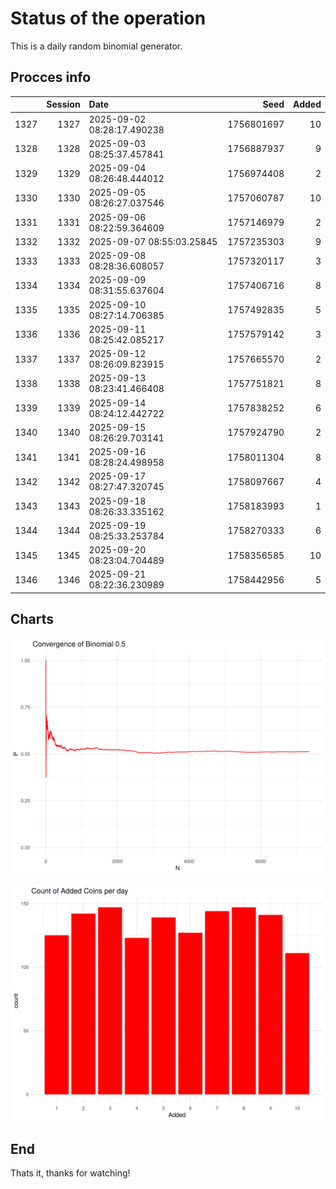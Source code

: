 # Status of the operation
  
  This is a daily random binomial generator.
  
## Procces info

|     | Session|Date                       |       Seed| Added|
|:----|-------:|:--------------------------|----------:|-----:|
|1327 |    1327|2025-09-02 08:28:17.490238 | 1756801697|    10|
|1328 |    1328|2025-09-03 08:25:37.457841 | 1756887937|     9|
|1329 |    1329|2025-09-04 08:26:48.444012 | 1756974408|     2|
|1330 |    1330|2025-09-05 08:26:27.037546 | 1757060787|    10|
|1331 |    1331|2025-09-06 08:22:59.364609 | 1757146979|     2|
|1332 |    1332|2025-09-07 08:55:03.25845  | 1757235303|     9|
|1333 |    1333|2025-09-08 08:28:36.608057 | 1757320117|     3|
|1334 |    1334|2025-09-09 08:31:55.637604 | 1757406716|     8|
|1335 |    1335|2025-09-10 08:27:14.706385 | 1757492835|     5|
|1336 |    1336|2025-09-11 08:25:42.085217 | 1757579142|     3|
|1337 |    1337|2025-09-12 08:26:09.823915 | 1757665570|     2|
|1338 |    1338|2025-09-13 08:23:41.466408 | 1757751821|     8|
|1339 |    1339|2025-09-14 08:24:12.442722 | 1757838252|     6|
|1340 |    1340|2025-09-15 08:26:29.703141 | 1757924790|     2|
|1341 |    1341|2025-09-16 08:28:24.498958 | 1758011304|     8|
|1342 |    1342|2025-09-17 08:27:47.320745 | 1758097667|     4|
|1343 |    1343|2025-09-18 08:26:33.335162 | 1758183993|     1|
|1344 |    1344|2025-09-19 08:25:33.253784 | 1758270333|     6|
|1345 |    1345|2025-09-20 08:23:04.704489 | 1758356585|    10|
|1346 |    1346|2025-09-21 08:22:36.230989 | 1758442956|     5|

## Charts 

![](charts/plot1.png)

![](charts/plot2.png)

## End

Thats it, thanks for watching!
